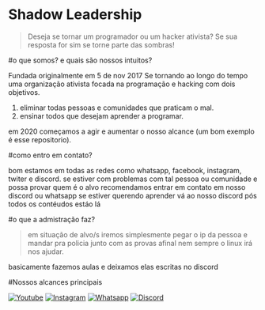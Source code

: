 # Shadow Leadership
>Deseja se tornar um programador ou um hacker ativista? Se sua resposta for sim se torne parte das sombras!

#o que somos? e quais são nossos intuitos?

Fundada originalmente em 5 de nov 2017 
Se tornando ao longo do tempo uma organização ativista focada na programação e hacking com dois objetivos. 

1) eliminar todas pessoas e comunidades que praticam o mal.
2) ensinar todos que desejam aprender a programar.

em 2020 começamos a agir e aumentar o nosso alcance (um bom exemplo é esse repositorio).

#como entro em contato?

bom estamos em todas as redes como whatsapp, facebook, instagram, twiter e discord.
  se estiver com problemas com tal pessoa ou comunidade e possa provar quem é o alvo recomendamos entrar em contato em nosso discord ou whatsapp
  se estiver querendo aprender vá ao nosso discord pós todos os contéudos estáo lá

#o que a admistração faz?
> em situação de alvo/s iremos simplesmente pegar o ip da pessoa e mandar pra policia junto com as provas afinal nem sempre o linux irá nos ajudar.

basicamente fazemos aulas e deixamos elas escritas no discord

#Nossos alcances principais

[![Youtube](https://img.shields.io/badge/YouTube-FF0000?style=for-the-badge&logo=youtube&logoColor=white)](https://www.youtube.com/channel/UCPz0OOA33yvi4BLJy-LKMhw)
[![Instagram](https://img.shields.io/badge/Instagram-E4405F?style=for-the-badge&logo=instagram&logoColor=white)](https://instagram.com/shadowleadership._)
[![Whatsapp](https://img.shields.io/badge/WhatsApp-25D366?style=for-the-badge&logo=whatsapp&logoColor=whit)](https://chat.whatsapp.com/IEbQrZjfok4F1kPEEMgo9y)
[![ Discord ](https://img.shields.io/badge/Discord-7289DA?style=for-the-badge&logo=discord&logoColor=white)](https://discord.gg/45BP4kbqfX )

